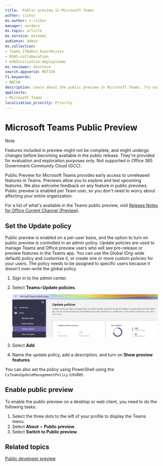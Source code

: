 ```yaml
---
title:  Public preview in Microsoft Teams
author: cichur
ms.author: v-cichur
manager: serdars
ms.topic: article
ms.service: msteams
audience: admin
ms.collection: 
- Teams_ITAdmin_GuestAccess
- M365-collaboration
- m365initiative-deployteams
ms.reviewer: dansteve
search.appverid: MET150
f1.keywords:
- NOCSH
description: Learn about the public preview in Microsoft Teams. Try out new features and provide feedback.
appliesto: 
- Microsoft Teams
localization_priority: Priority
---
```

# Microsoft Teams Public Preview

> [!NOTE]
> Features included in preview might not be complete, and might undergo changes before becoming available in the public release. They're provided for evaluation and exploration purposes only. Not supported in Office 365 Government Community Cloud (GCC).

Public Preview for Microsoft Teams provides early access to unreleased features in Teams. Previews allow you to explore and test upcoming features. We also welcome feedback on any feature in public previews. Public preview is enabled per Team user, so you don't need to worry about affecting your entire organization.

For a list of what's available in the Teams public preview, visit [Release Notes for Office Current Channel (Preview)](/officeupdates/current-channel-preview).

## Set the Update policy

Public preview is enabled on a per-user basis, and the option to turn on public preview is controlled in an admin policy. Update policies are used to manage Teams and Office preview users who will see pre-release or preview features in the Teams app. You can use the Global (Org-wide default) policy and customize it, or create one or more custom policies for your users. The policy needs to be assigned to specific users because it doesn't over-write the global policy.

1. Sign in to the admin center.
2. Select **Teams**>**Update policies**.

   ![Select the Update policies option](media/updatePolicies.png)

3. Select **Add**.
4. Name the update policy, add a description, and turn on **Show preview features**.

You can also set the policy using PowerShell using the `CsTeamsUpdateManagementPolicy` cmdlet.

## Enable public preview

To enable the public preview on a desktop or web client, you need to do the following tasks:

1. Select the three dots to the left of your profile to display the Teams menu.
2. Select **About** > **Public preview**.
3. Select **Switch to Public preview**.

## Related topics

[Public developer preview](/microsoftteams/platform/resources/dev-preview/developer-preview-intro)
